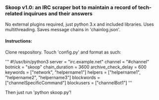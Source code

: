 ### Skoop v1.0: an IRC scraper bot to maintain a record of tech-related inquirues and their answers

No external plugins required, just python 3.x and included libraries. Uses multithreading. Saves message chains in 'chainlog.json'.

#### Instructions:

Clone respository. Touch 'config.py' and format as such:

'''
#!/usr/bin/python3
server = "irc.example.net"
channel = "#channel"
botnick = "skoop"
chain_duration = 3600 
archive_check_delay = 600
keywords = ["network", "helpername1"]
helpers = ["helpername1", "helpername2", "helpername3"]
blockwords = ["channelSpecificCommand"]
blockusers = ["channelBot1"]
'''

Then just run 'python skoop.py'!
